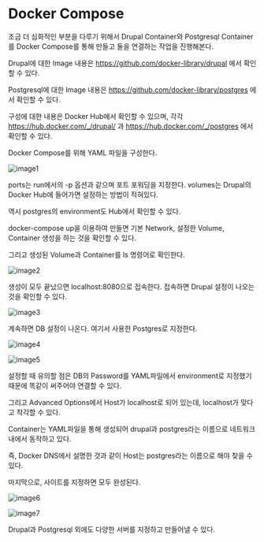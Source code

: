 # Docker Compose

조금 더 심화적인 부분을 다루기 위해서 Drupal Container와 Postgresql Container를 Docker Compose를 통해 만들고 둘을 연결하는 작업을 진행해본다.

Drupal에 대한 Image 내용은 https://github.com/docker-library/drupal 에서 확인할 수 있다.

Postgresql에 대한 Image 내용은 https://github.com/docker-library/postgres 에서 확인할 수 있다.

구성에 대한 내용은 Docker Hub에서 확인할 수 있으며, 각각 https://hub.docker.com/_/drupal/ 과 https://hub.docker.com/_/postgres 에서 확인할 수 있다.

Docker Compose를 위해 YAML 파일을 구성한다.

![image1]()

ports는 run에서의 -p 옵션과 같으며 포트 포워딩을 지정한다. volumes는 Drupal의 Docker Hub에 들어가면 설정하는 방법이 적혀있다.

역시 postgres의 environment도 Hub에서 확인할 수 있다.

docker-compose up을 이용하여 만들면 기본 Network, 설정한 Volume, Container 생성을 하는 것을 확인할 수 있다.

그리고 생성된 Volume과 Container를 ls 명령어로 확인한다.

![image2]()

생성이 모두 끝났으면 localhost:8080으로 접속한다. 접속하면 Drupal 설정이 나오는 것을 확인할 수 있다.

![image3]()

계속하면 DB 설정이 나온다. 여기서 사용한 Postgres로 지정한다.

![image4]()

![image5]()

설정할 때 유의할 점은 DB의 Password를 YAML파일에서 environment로 지정했기 때문에 똑같이 써주어야 연결할 수 있다.

그리고 Advanced Options에서 Host가 localhost로 되어 있는데, localhost가 맞다고 착각할 수 있다.

Container는 YAML파일을 통해 생성되어 drupal과 postgres라는 이름으로 네트워크 내에서 동작하고 있다. 

즉, Docker DNS에서 설명한 것과 같이 Host는 postgres라는 이름으로 해야 찾을 수 있다.

마지막으로, 사이트를 지정하면 모두 완성된다.

![image6]()

![image7]()

Drupal과 Postgresql 외에도 다양한 서버를 지정하고 만들어낼 수 있다.
